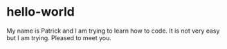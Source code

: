 # hello-world

My name is Patrick and I am trying to learn how to code. It is not very easy but I am trying. Pleased to meet you.
